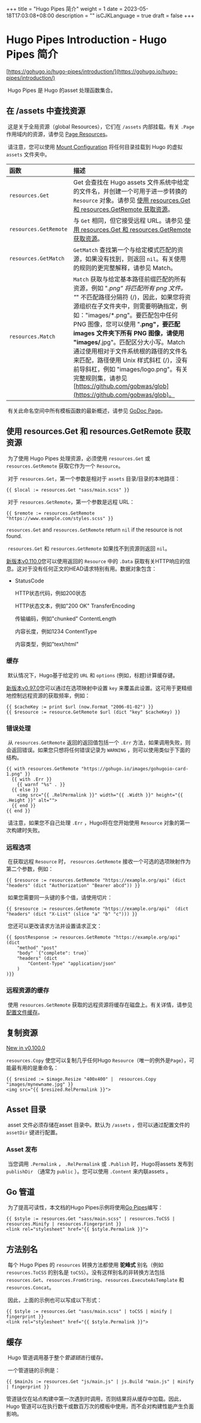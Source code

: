 +++
title = "Hugo Pipes 简介"
weight = 1
date = 2023-05-18T17:03:08+08:00
description = ""
isCJKLanguage = true
draft = false
+++

# Hugo Pipes Introduction - Hugo Pipes 简介

[https://gohugo.io/hugo-pipes/introduction/](https://gohugo.io/hugo-pipes/introduction/)

​	Hugo Pipes 是 Hugo 的asset 处理函数集合。

## 在 /assets 中查找资源

​	这是关于全局资源（global Resources），它们在 `/assets` 内部挂载。有关 `.Page` 作用域内的资源，请参见 [Page Resources](https://gohugo.io/content-management/page-resources/)。

​	请注意，您可以使用 [Mount Configuration](https://gohugo.io/hugo-modules/configuration/#module-config-mounts) 将任何目录挂载到 Hugo 的虚拟 `assets` 文件夹中。

| 函数                  | 描述                                                         |
| :-------------------- | :----------------------------------------------------------- |
| `resources.Get`       | Get 会查找在 Hugo assets 文件系统中给定的文件名，并创建一个可用于进一步转换的 `Resource` 对象。请参见 [使用 resources.Get 和 resources.GetRemote 获取资源](https://gohugo.io/hugo-pipes/introduction/#get-resource-with-resourcesget-and-resourcesgetremote)。 |
| `resources.GetRemote` | 与 `Get` 相同，但它接受远程 URL。请参见 [使用 resources.Get 和 resources.GetRemote 获取资源](https://gohugo.io/hugo-pipes/introduction/#get-resource-with-resourcesget-and-resourcesgetremote)。 |
| `resources.GetMatch`  | `GetMatch` 查找第一个与给定模式匹配的资源，如果没有找到，则返回 `nil`。有关使用的规则的更完整解释，请参见 Match。 |
| `resources.Match`     | `Match` 获取与给定基本路径前缀匹配的所有资源，例如 "*.png" 将匹配所有 png 文件。 "*" 不匹配路径分隔符 (/)，因此，如果您将资源组织在子文件夹中，则需要明确指定，例如："images/*.png"。要匹配包中任何 PNG 图像，您可以使用 "**.png"，要匹配 images 文件夹下所有 PNG 图像，请使用 "images/**.jpg"。匹配区分大小写。Match 通过使用相对于文件系统根的路径的文件名来匹配，路径使用 Unix 样式斜杠 (/)，没有前导斜杠，例如 "images/logo.png"。有关完整规则集，请参见 [https://github.com/gobwas/glob](https://github.com/gobwas/glob)。 |

​	有关此命名空间中所有模板函数的最新概述，请参见 [GoDoc Page](https://pkg.go.dev/github.com/gohugoio/hugo@v0.93.1/tpl/resources)。

## 使用 resources.Get 和 resources.GetRemote 获取资源

​	为了使用 Hugo Pipes 处理资源，必须使用 `resources.Get` 或 `resources.GetRemote` 获取它作为一个 `Resource`。

​	对于 `resources.Get`，第一个参数是相对于 `assets` 目录/目录的本地路径：

```go-html-template
{{ $local := resources.Get "sass/main.scss" }}
```

​	对于 `resources.GetRemote`，第一个参数是远程 URL：

```go-html-template
{{ $remote := resources.GetRemote "https://www.example.com/styles.scss" }}
```

`resources.Get` and `resources.GetRemote` return `nil` if the resource is not found.

​	`resources.Get` 和 `resources.GetRemote` 如果找不到资源则返回 `nil`。

[新版本v0.110.0](https://github.com/gohugoio/hugo/releases/tag/v0.110.0)您可以使用返回的 `Resource` 中的 `.Data` 获取有关HTTP响应的信息。这对于没有任何正文的HEAD请求特别有用。数据对象包含：  

- StatusCode

  HTTP状态代码，例如200状态  

  HTTP状态文本，例如"200 OK" TransferEncoding

  传输编码，例如"chunked" ContentLength

  内容长度，例如1234 ContentType

  内容类型，例如"text/html"

### 缓存 

​	默认情况下，Hugo基于给定的 `URL` 和 `options` (例如，标题)计算缓存键。  

[新版本v0.97.0](https://github.com/gohugoio/hugo/releases/tag/v0.97.0)您可以通过在选项映射中设置 `key` 来覆盖此设置。这可用于更精细地控制远程资源的获取频率，例如：

```go-html-template
{{ $cacheKey := print $url (now.Format "2006-01-02") }}
{{ $resource := resource.GetRemote $url (dict "key" $cacheKey) }}
```

### 错误处理 

​	从 `resources.GetRemote` 返回的返回值包括一个 `.Err` 方法，如果调用失败，则会返回错误。如果您只想将任何错误记录为 `WARNING` ，则可以使用类似于下面的结构。

```go-html-template
{{ with resources.GetRemote "https://gohugo.io/images/gohugoio-card-1.png" }}
  {{ with .Err }}
    {{ warnf "%s" . }}
  {{ else }}
    <img src="{{ .RelPermalink }}" width="{{ .Width }}" height="{{ .Height }}" alt="">
  {{ end }}
{{ end }}
```

​	请注意，如果您不自己处理 `.Err` ，Hugo将在您开始使用 `Resource` 对象的第一次构建时失败。  

### 远程选项 

​	在获取远程 `Resource` 时， `resources.GetRemote` 接收一个可选的选项映射作为第二个参数，例如：

```go-html-template
{{ $resource := resources.GetRemote "https://example.org/api" (dict "headers" (dict "Authorization" "Bearer abcd")) }}
```

​	如果您需要同一头键的多个值，请使用切片：

```go-html-template
{{ $resource := resources.GetRemote "https://example.org/api"  (dict "headers" (dict "X-List" (slice "a" "b" "c"))) }}
```

​	您还可以更改请求方法并设置请求正文：

```go-html-template
{{ $postResponse := resources.GetRemote "https://example.org/api"  (dict 
    "method" "post"
    "body" `{"complete": true}` 
    "headers" (dict 
        "Content-Type" "application/json"
    )
)}}
```

### 远程资源的缓存

​	使用 `resources.GetRemote` 获取的远程资源将缓存在磁盘上。有关详情，请参见[配置文件缓存](https://gohugo.io/getting-started/configuration/#configure-file-caches)。 

## 复制资源

[New in v0.100.0](https://github.com/gohugoio/hugo/releases/tag/v0.100.0)

 `resources.Copy` 使您可以复制几乎任何Hugo `Resource`（唯一的例外是`Page`），可能最有用的是重命名：

```go-html-template
{{ $resized := $image.Resize "400x400" |  resources.Copy "images/mynewname.jpg" }}
<img src="{{ $resized.RelPermalink }}">
```

## Asset 目录 

​	asset 文件必须存储在asset 目录中。默认为 `/assets` ，但可以通过配置文件的 `assetDir` 键进行配置。  

### Asset 发布  

​	当您调用 `.Permalink` ， `.RelPermalink` 或 `.Publish` 时，Hugo将assets 发布到 `publishDir` （通常为 `public` ）。您可以使用 `.Content` 来内联assets 。  

## Go 管道 

​	为了提高可读性，本文档的Hugo Pipes示例将使用[Go Pipes](https://gohugo.io/templates/introduction/#pipes)编写：

```go-html-template
{{ $style := resources.Get "sass/main.scss" | resources.ToCSS | resources.Minify | resources.Fingerprint }}
<link rel="stylesheet" href="{{ $style.Permalink }}">
```

## 方法别名

​	每个 Hugo Pipes 的 `resources` 转换方法都使用 **驼峰式** 别名（例如 `resources.ToCSS` 的别名是 `toCSS`）。没有这样别名的非转换方法包括 `resources.Get`、`resources.FromString`、`resources.ExecuteAsTemplate` 和 `resources.Concat`。

​	因此，上面的示例也可以写成以下形式：

```go-html-template
{{ $style := resources.Get "sass/main.scss" | toCSS | minify | fingerprint }}
<link rel="stylesheet" href="{{ $style.Permalink }}">
```

## 缓存  

​	Hugo 管道调用基于整个*管道链*进行缓存。  

​	一个管道链的示例是：

```go-html-template
{{ $mainJs := resources.Get "js/main.js" | js.Build "main.js" | minify | fingerprint }}
```

​	管道链仅在站点构建中第一次遇到时调用，否则结果将从缓存中加载。因此，Hugo 管道可以在执行数千或数百万次的模板中使用，而不会对构建性能产生负面影响。
